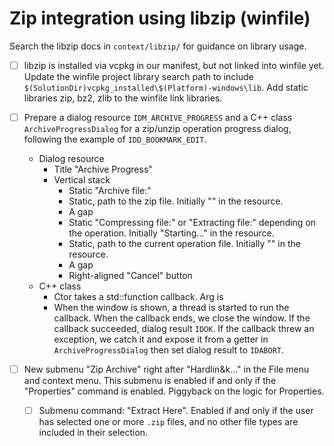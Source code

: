# Zip integration using libzip (winfile)

Search the libzip docs in `context/libzip/` for guidance on library usage.

- [ ] libzip is installed via vcpkg in our manifest, but not linked into winfile yet. Update the winfile project library search path to include `$(SolutionDir)vcpkg_installed\$(Platform)-windows\lib`. Add static libraries zip, bz2, zlib to the winfile link libraries.

- [ ] Prepare a dialog resource `IDM_ARCHIVE_PROGRESS` and a C++ class `ArchiveProgressDialog` for a zip/unzip operation progress dialog, following the example of `IDD_BOOKMARK_EDIT`.
    - Dialog resource
        - Title "Archive Progress"
        - Vertical stack
            - Static "Archive file:" 
            - Static, path to the zip file. Initially "" in the resource.
            - A gap
            - Static "Compressing file:" or "Extracting file:" depending on the operation. Initially "Starting..." in the resource.
            - Static, path to the current operation file. Initially "" in the resource.
            - A gap
            - Right-aligned "Cancel" button
    - C++ class
        - Ctor takes a std::function callback. Arg is
        - When the window is shown, a thread is started to run the callback. When the callback ends, we close the window. If the callback succeeded, dialog result `IDOK`. If the callback threw an exception, we catch it and expose it from a getter in `ArchiveProgressDialog` then set dialog result to `IDABORT`.

- [ ] New submenu "Zip Archive" right after "Hardlin&k..." in the File menu and context menu. This submenu is enabled if and only if the "Properties" command is enabled. Piggyback on the logic for Properties.

    - [ ] Submenu command: "Extract Here". Enabled if and only if the user has selected one or more `.zip` files, and no other file types are included in their selection. 